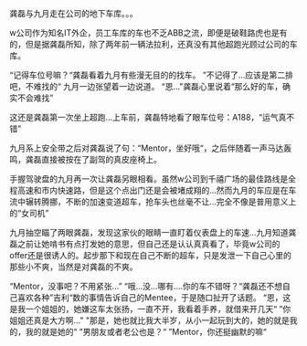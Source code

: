 龚磊与九月走在公司的地下车库。。。

w公司作为知名IT外企，员工车库的车也不乏ABB之流，即便是破鞋路虎也是有的，但是据龚磊所知，除了两年前一辆法拉利，还真没有其他超跑光顾过公司的车库。

“记得车位号嘛？“龚磊看着九月有些漫无目的的找车。
”不记得了...应该是第二排吧，不难找的“ 九月一边张望着一边说道。
“恩..."龚磊心里说着“那么好的车，确实不会难找”

这还是龚磊第一次坐上超跑...上车前，龚磊特地看了眼车位号：A188，“运气真不错”

九月系上安全带之后对龚磊说了句：“Mentor，坐好哦“，之后伴随着一声马达轰鸣，龚磊直接被按在了副驾的真皮座椅上。

手握驾驶盘的九月再一次让龚磊另眼相看。虽然w公司到千禧广场的最佳路线是全程高速和市内快速路，但是这个点出门还是会被堵成翔的...然而九月的车应是在车流中辗转腾挪，不断的加速变道超车，抢车头也丝毫不让...完全不像是普用意义上的“女司机”

九月抽空瞄了两眼龚磊，发现这家伙的眼睛一直盯着仪表盘上的车速...九月知道龚磊之前让她啃书有点打发她的意思，但自己还是认认真真看了，毕竟w公司的offer还是很诱人的。起步那下和现在自己不断的超车，只是发泄一下自己心里的那些小不爽，当然是对龚磊的不爽。

“Mentor，没事吧？不用紧张...”
“哦...没...哪有....你的车不错呀？“龚磊还不想自己喜欢各种”吉利“数的事情告诉自己的Mentee，于是随口扯开了话题。
“恩，这是我一个姐姐的，她嫌这车太张扬，一直不开，我看着手养，就借来开几天“
”你姐姐还真是大方啊..."
"那是，她也就比我大半岁，从小一起玩到大的，她的就是我的，我的就是她的“
”男朋友或者老公也是？“
”Mentor，你还挺幽默的嘛“


